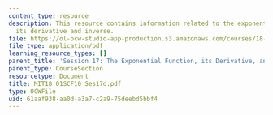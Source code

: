 ```yaml
---
content_type: resource
description: This resource contains information related to the exponential functions,
  its derivative and inverse.
file: https://ol-ocw-studio-app-production.s3.amazonaws.com/courses/18-01sc-single-variable-calculus-fall-2010/61aaf938aa0da3a7c2a975deebd5bbf4_MIT18_01SCF10_Ses17d.pdf
file_type: application/pdf
learning_resource_types: []
parent_title: 'Session 17: The Exponential Function, its Derivative, and its Inverse'
parent_type: CourseSection
resourcetype: Document
title: MIT18_01SCF10_Ses17d.pdf
type: OCWFile
uid: 61aaf938-aa0d-a3a7-c2a9-75deebd5bbf4
---
```

